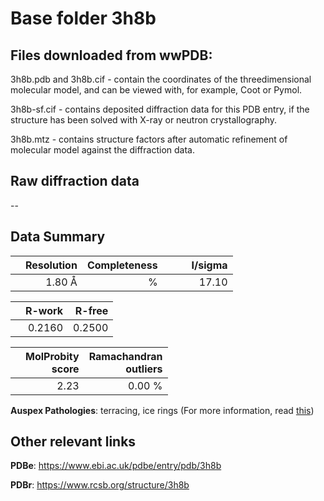 # Base folder 3h8b

## Files downloaded from wwPDB:

3h8b.pdb and 3h8b.cif - contain the coordinates of the threedimensional molecular model, and can be viewed with, for example, Coot or Pymol.

3h8b-sf.cif - contains deposited diffraction data for this PDB entry, if the structure has been solved with X-ray or neutron crystallography.

3h8b.mtz - contains structure factors after automatic refinement of molecular model against the diffraction data.

## Raw diffraction data

--<br> 

## Data Summary
|   | Resolution | Completeness| I/sigma |
|---|-------------:|----------------:|--------------:|
|   |1.80 Å|      %|<img width=50/>17.10|

|   | **R-work**| **R-free**   
|---|-------------:|----------------:|           
||  0.2160|  0.2500|

|   |**MolProbity<br>score**| **Ramachandran<br>outliers** 
|---|-------------:|----------------:|
||  2.23|  0.00 %|

**Auspex Pathologies**: terracing, ice rings (For more information, read [this](https://github.com/thorn-lab/coronavirus_structural_task_force/blob/master/pdb/human_interaction_partners/Cathepsin_L/3h8b/validation/auspex/3h8b_auspex_comments.txt))

 



## Other relevant links 
**PDBe**:  https://www.ebi.ac.uk/pdbe/entry/pdb/3h8b
 
**PDBr**: https://www.rcsb.org/structure/3h8b 

